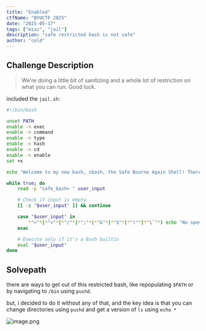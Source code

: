 ```yaml
---
title: "Enabled"
ctfName: "BYUCTF 2025"
date: "2025-05-17"
tags: ["misc", "jail"]
description: "safe restricted bash is not safe"
author: "cold"
---
```


## Challenge Description

> We're doing a little bit of sanitizing and a whole lot of restriction on what you can run. Good luck.

included the `jail.sh`:

```sh
#!/bin/bash

unset PATH
enable -n exec
enable -n command
enable -n type
enable -n hash
enable -n cd
enable -n enable
set +x

echo "Welcome to my new bash, sbash, the Safe Bourne Again Shell! There's no exploiting this system"

while true; do
    read -p "safe_bash> " user_input

    # Check if input is empty
    [[ -z "$user_input" ]] && continue

    case "$user_input" in 
        *">"*|*"<"*|*"/"*|*";"*|*"&"*|*"$"*|*"("*|*"\`"*) echo "No special characters, those are unsafe!" && continue;;
    esac

    # Execute only if it's a Bash builtin
    eval "$user_input"
done
```

## Solvepath

there are ways to get out of this restricted bash, like repopulating `$PATH` or by navigating to `/bin` using `pushd`.

but, i decided to do it without any of that, and the key idea is that you can change directories using `pushd` and get a version of `ls` using `echo *`

![image.png](/api/writeup-assets/byuctf2025/enabled/image.png)
